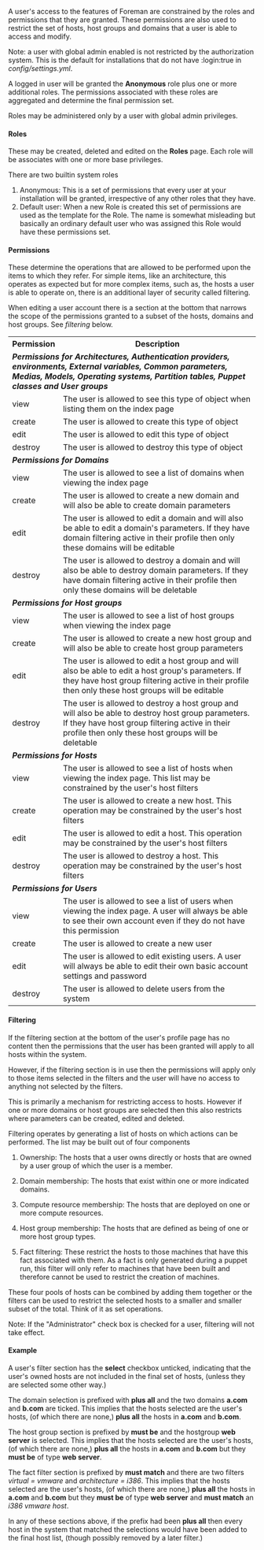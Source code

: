 A user's access to the features of Foreman are constrained by the roles and permissions that they are granted. These permissions are also used to restrict the set of hosts, host groups and domains that a user is able to access and modify.

Note: a user with global admin enabled is not restricted by the authorization system. This is the default for installations that do not have :login:true in _config/settings.yml_.

A logged in user will be granted the **Anonymous** role plus one or more additional roles. The permissions associated with these roles are aggregated and determine the final permission set.

Roles may be administered only by a user with global admin privileges.

#### Roles

These may be created, deleted and edited on the **Roles** page. Each role will be associates with one or more base privileges.

There are two builtin system roles
1. Anonymous: This is a set of permissions that every user at your installation will be granted, irrespective of any other roles that they have.
2. Default user: When a new Role is created this set of permissions are used as the template for the Role. The name is somewhat misleading but basically an ordinary default user who was assigned this Role would have these permissions set.

#### Permissions

These determine the operations that are allowed to be performed upon the items to which they refer. For simple items, like an architecture, this operates as expected but for more complex items, such as, the hosts a user is able to operate on, there is an additional layer of security called filtering. 

When editing a user account there is a section at the bottom that narrows the scope of the permissions granted to a subset of the hosts, domains and host groups. See _filtering_ below.

<table class="table table-bordered table-condensed">
    <tbody><tr>
      <th>Permission</th>
      <th>Description</th>
    </tr>
    <tr>
      <td colspan="2"><strong><em>Permissions for Architectures, Authentication providers, environments, External variables, Common parameters, Medias, Models, Operating systems, Partition tables, Puppet classes and User groups</em></strong></td>
    </tr>
    <tr>
      <td>view</td>
      <td>The user is allowed to see this type of object when listing them on the index page</td>
    </tr>
    <tr>
      <td>create</td>
      <td>The user is allowed to create this type of object </td>
    </tr>
    <tr>
      <td>edit</td>
      <td>The user is allowed to edit this type of object</td>
    </tr>
    <tr>
      <td>destroy</td>
      <td>The user is allowed to destroy this type of object</td>
    </tr>
    <tr>
      <td colspan="2"><strong><em>Permissions for Domains</em></strong></td>
    </tr>
    <tr>
      <td>view</td>
      <td>The user is allowed to see a list of domains when viewing the index page</td>
    </tr>
    <tr>
      <td>create</td>
      <td>The user is allowed to create a new domain and will also be able to create domain parameters </td>
    </tr>
    <tr>
      <td>edit</td>
      <td>The user is allowed to edit a domain and will also be able to edit a domain's parameters. If they have domain filtering active in their profile then only these domains will be editable</td>
    </tr>
    <tr>
      <td>destroy</td>
      <td>The user is allowed to destroy a domain and will also be able to destroy domain parameters. If they have domain filtering active in their profile then only these domains will be deletable</td>
    </tr>
    <tr>
      <td colspan="2"><strong><em>Permissions for Host groups</em></strong></td>
    </tr>
    <tr>
      <td>view</td>
      <td>The user is allowed to see a list of host groups when viewing the index page</td>
    </tr>
    <tr>
      <td>create</td>
      <td>The user is allowed to create a new host group and will also be able to create host group parameters </td>
    </tr>
    <tr>
      <td>edit</td>
      <td>The user is allowed to edit a host group and will also be able to edit a host group's parameters. If they have host group filtering active in their profile then only these host groups will be editable</td>
    </tr>
    <tr>
      <td>destroy</td>
      <td>The user is allowed to destroy a host group and will also be able to destroy host group parameters. If they have host group filtering active in their profile then only these host groups will be deletable</td>
    </tr>
    <tr>
      <td colspan="2"><strong><em>Permissions for Hosts</em></strong></td>
    </tr>
    <tr>
      <td>view</td>
      <td>The user is allowed to see a list of hosts when viewing the index page. This list may be constrained by the user's host filters</td>
    </tr>
    <tr>
      <td>create</td>
      <td>The user is allowed to create a new host. This operation may be constrained by the user's host filters </td>
    </tr>
    <tr>
      <td>edit</td>
      <td>The user is allowed to edit a host. This operation may be constrained by the user's host filters</td>
    </tr>
    <tr>
      <td>destroy</td>
      <td>The user is allowed to destroy a host. This operation may be constrained by the user's host filters</td>
    </tr>
    <tr>
      <td colspan="2"><strong><em>Permissions for Users</em></strong></td>
    </tr>
    <tr>
      <td>view</td>
      <td>The user is allowed to see a list of users when viewing the index page. A user will always be able to see their own account even if they do not have this permission</td>
    </tr>
    <tr>
      <td>create</td>
      <td>The user is allowed to create a new user </td>
    </tr>
    <tr>
      <td>edit</td>
      <td>The user is allowed to edit existing users. A user will always be able to edit their own basic account settings and password</td>
    </tr>
    <tr>
      <td>destroy</td>
      <td>The user is allowed to delete users from the system</td>
    </tr>
  </tbody></table>

#### Filtering

If the filtering section at the bottom of the user's profile page has no content then the permissions that the user has been granted will apply to all hosts within the system.

However, if the filtering section is in use then the permissions will apply only to those items selected in the filters and the user will have no access to anything not selected by the filters.

This is primarily a mechanism for restricting access to hosts. However if one or more domains or host groups are selected then this also restricts where parameters can be created, edited and deleted.

Filtering operates by generating a list of hosts on which actions can be performed. The list may be built out of four components

1. Ownership: The hosts that a user owns directly or hosts that are owned by a user group of which the user is a member.

2. Domain membership: The hosts that exist within one or more indicated domains.

3. Compute resource membership: The hosts that are deployed on one or more compute resources.

4. Host group membership: The hosts that are defined as being of one or more host group types.

5. Fact filtering: These restrict the hosts to those machines that have this fact associated with them. As a fact is only generated during a puppet run, this filter will only refer to machines that have been built and therefore cannot be used to restrict the creation of machines. 

These four pools of hosts can be combined by adding them together or the filters can be used to restrict the selected hosts to a smaller and smaller subset of the total. Think of it as set operations.

Note: If the "Administrator" check box is checked for a user, filtering will not take effect.

#### Example

A user's filter section has the **select** checkbox unticked, indicating that the user's owned hosts are not included in the final set of hosts, (unless they are selected some other way.)

The domain selection is prefixed with **plus all** and the two domains **a.com** and **b.com** are ticked. This implies that the hosts selected are the user's hosts, (of which there are none,) **plus all** the hosts in **a.com** and **b.com**.

The host group section is prefixed by **must be** and the hostgroup **web server** is selected. This implies that the hosts selected are the user's hosts, (of which there are none,) **plus all** the hosts in **a.com** and **b.com** but they **must be** of type **web server**.

The fact filter section is prefixed by **must match** and there are two filters _virtual = vmware_ and _architecture = i386_. This implies that the hosts selected are the user's hosts, (of which there are none,) **plus all** the hosts in **a.com** and **b.com** but they **must be** of type **web server** and **must match** an _i386 vmware host_.

In any of these sections above, if the prefix had been **plus all** then every host in the system that matched the selections would have been added to the final host list, (though possibly removed by a later filter.)
